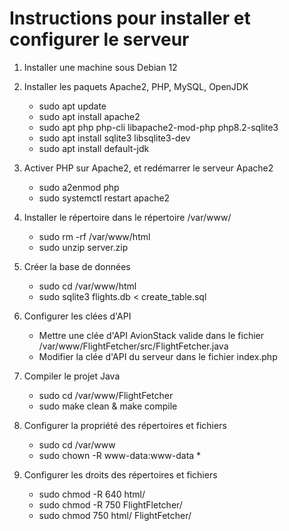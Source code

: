 # Instructions pour installer et configurer le serveur

1. Installer une machine sous Debian 12

2. Installer les paquets Apache2, PHP, MySQL, OpenJDK
   - sudo apt update
   - sudo apt install apache2
   - sudo apt php php-cli libapache2-mod-php php8.2-sqlite3
   - sudo apt install sqlite3 libsqlite3-dev
   - sudo apt install default-jdk

3. Activer PHP sur Apache2, et redémarrer le serveur Apache2
   - sudo a2enmod php
   - sudo systemctl restart apache2  

4. Installer le répertoire dans le répertoire /var/www/
   - sudo rm -rf /var/www/html
   - sudo unzip server.zip  

5. Créer la base de données
   - sudo cd /var/www/html
   - sudo sqlite3 flights.db < create_table.sql  

6. Configurer les clées d'API
   - Mettre une clée d'API AvionStack valide dans le fichier /var/www/FlightFetcher/src/FlightFetcher.java
   - Modifier la clée d'API du serveur dans le fichier index.php

7. Compiler le projet Java
   - sudo cd /var/www/FlightFetcher
   - sudo make clean & make compile  

8. Configurer la propriété des répertoires et fichiers
   - sudo cd /var/www
   - sudo chown -R www-data:www-data *  

9. Configurer les droits des répertoires et fichiers
   - sudo chmod -R 640 html/
   - sudo chmod -R 750 FlightFletcher/
   - sudo chmod 750 html/ FlightFetcher/
